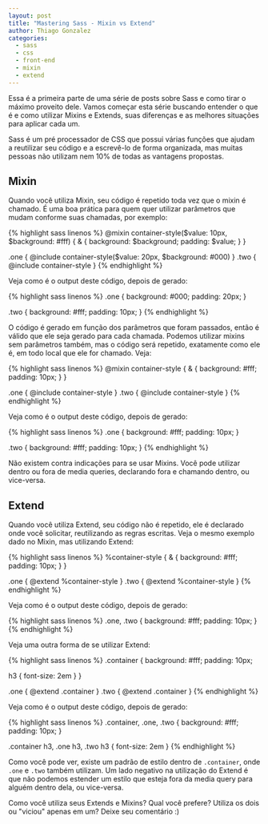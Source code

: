 ```yaml
---
layout: post
title: "Mastering Sass - Mixin vs Extend"
author: Thiago Gonzalez
categories:
  - sass
  - css
  - front-end
  - mixin
  - extend
---
```


Essa é a primeira parte de uma série de posts sobre Sass e como tirar o máximo proveito dele. Vamos começar esta série buscando entender o que é e como utilizar Mixins e Extends, suas diferenças e as melhores situações para aplicar cada um.
<!--more-->

Sass é um pré processador de CSS que possui várias funções que ajudam a reutilizar seu código e a escrevê-lo de forma organizada, mas muitas pessoas não utilizam nem 10% de todas as vantagens propostas.

## Mixin
Quando você utiliza Mixin, seu código é repetido toda vez que o mixin é chamado. É uma boa prática para quem quer utilizar parâmetros que mudam conforme suas chamadas, por exemplo:

{% highlight sass linenos %}
@mixin container-style($value: 10px, $background: #fff) {
  & {
    background: $background;
    padding: $value;
  }
}

.one { @include container-style($value: 20px, $background: #000) }
.two { @include container-style }
{% endhighlight %}

Veja como é o output deste código, depois de gerado:

{% highlight sass linenos %}
.one {
  background: #000;
  padding: 20px;
}

.two {
  background: #fff;
  padding: 10px;
}
{% endhighlight %}

O código é gerado em função dos parâmetros que foram passados, então é válido que ele seja gerado para cada chamada.
Podemos utilizar mixins sem parâmetros também, mas o código será repetido, exatamente como ele é, em todo local que ele for chamado. Veja:

{% highlight sass linenos %}
@mixin container-style {
  & {
    background: #fff;
    padding: 10px;
  }
}

.one { @include container-style }
.two { @include container-style }
{% endhighlight %}

Veja como é o output deste código, depois de gerado:

{% highlight sass linenos %}
.one {
  background: #fff;
  padding: 10px;
}

.two {
  background: #fff;
  padding: 10px;
}
{% endhighlight %}

Não existem contra indicações para se usar Mixins. Você pode utilizar dentro ou fora de media queries, declarando fora e chamando dentro, ou vice-versa.


## Extend
Quando você utiliza Extend, seu código não é repetido, ele é declarado onde você solicitar, reutilizando as regras escritas. Veja o mesmo exemplo dado no Mixin, mas utilizando Extend:

{% highlight sass linenos %}
%container-style {
  & {
    background: #fff;
    padding: 10px;
  }
}

.one { @extend %container-style }
.two { @extend %container-style }
{% endhighlight %}

Veja como é o output deste código, depois de gerado:

{% highlight sass linenos %}
.one, .two {
  background: #fff;
  padding: 10px;
}
{% endhighlight %}

Veja uma outra forma de se utilizar Extend:

{% highlight sass linenos %}
.container {
  background: #fff;
  padding: 10px;

  h3 { font-size: 2em } 
}

.one { @extend .container }
.two { @extend .container }
{% endhighlight %}

Veja como é o output deste código, depois de gerado:

{% highlight sass linenos %}
.container, .one, .two {
  background: #fff;
  padding: 10px;
}

.container h3, .one h3, .two h3 { font-size: 2em }
{% endhighlight %}

Como você pode ver, existe um padrão de estilo dentro de `.container`, onde `.one` e `.two` também utilizam.
Um lado negativo na utilização do Extend é que não podemos estender um estilo que esteja fora da media query para alguém dentro dela, ou vice-versa.

Como você utiliza seus Extends e Mixins? Qual você prefere? Utiliza os dois ou "viciou" apenas em um?
Deixe seu comentário :)
